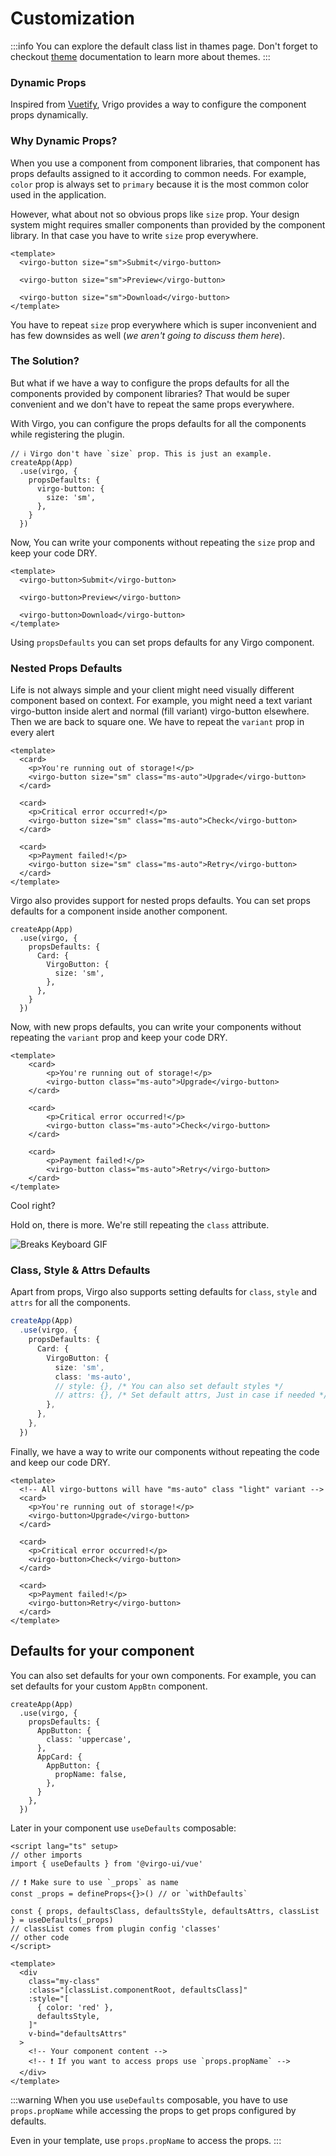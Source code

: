 # Customization
:::info
You can explore the default class list in thames page.
Don't forget to checkout [theme](/guide/features/theme.md) documentation to learn more about themes.
:::

### Dynamic Props

Inspired from [Vuetify](https://vuetifyjs.com/), Vrigo provides a way to configure the component props dynamically.

### Why Dynamic Props?

When you use a component from component libraries, that component has props defaults assigned to it according to common needs. For example, `color` prop is always set to `primary` because it is the most common color used in the application.

However, what about not so obvious props like `size` prop. Your design system might requires smaller components than provided by the component library. In that case you have to write `size` prop everywhere.

```vue
<template>
  <virgo-button size="sm">Submit</virgo-button>

  <virgo-button size="sm">Preview</virgo-button>

  <virgo-button size="sm">Download</virgo-button>
</template>
```

You have to repeat `size` prop everywhere which is super inconvenient and has few downsides as well (_we aren't going to discuss them here_).

### The Solution?

But what if we have a way to configure the props defaults for all the components provided by component libraries? That would be super convenient <i class="i-fluent-emoji-grinning-face"></i> and we don't have to repeat the same props everywhere.

With Virgo, you can configure the props defaults for all the components while registering the plugin.

```ts{4-8}
// ℹ️ Virgo don't have `size` prop. This is just an example.
createApp(App)
  .use(virgo, {
    propsDefaults: {
      virgo-button: {
        size: 'sm',
      },
    }
  })
```

Now, You can write your components without repeating the `size` prop and keep your code DRY.

```vue
<template>
  <virgo-button>Submit</virgo-button>

  <virgo-button>Preview</virgo-button>

  <virgo-button>Download</virgo-button>
</template>
```

Using `propsDefaults` you can set props defaults for any Virgo component.

### Nested Props Defaults

Life is not always simple and your client might need visually different component based on context. For example, you might need a text variant virgo-button inside alert and normal (fill variant) virgo-button elsewhere. Then we are back to square one. We have to repeat the `variant` prop in every alert <i class="i-fluent-emoji-expressionless-face"></i>

```vue
<template>
  <card>
    <p>You're running out of storage!</p>
    <virgo-button size="sm" class="ms-auto">Upgrade</virgo-button>
  </card>

  <card>
    <p>Critical error occurred!</p>
    <virgo-button size="sm" class="ms-auto">Check</virgo-button>
  </card>

  <card>
    <p>Payment failed!</p>
    <virgo-button size="sm" class="ms-auto">Retry</virgo-button>
  </card>
</template>
```

Virgo also provides support for nested props defaults. You can set props defaults for a component inside another component.

```ts{4-8}
createApp(App)
  .use(virgo, {
    propsDefaults: {
      Card: {
        VirgoButton: {
          size: 'sm',
        },
      },
    }
  })
```

Now, with new props defaults, you can write your components without repeating the `variant` prop and keep your code DRY.

```vue
<template>
	<card>
		<p>You're running out of storage!</p>
		<virgo-button class="ms-auto">Upgrade</virgo-button>
	</card>

	<card>
		<p>Critical error occurred!</p>
		<virgo-button class="ms-auto">Check</virgo-button>
	</card>

	<card>
		<p>Payment failed!</p>
		<virgo-button class="ms-auto">Retry</virgo-button>
	</card>
</template>
```

Cool right? <i class="i-fluent-emoji-smiling-face-with-sunglasses"></i>

Hold on, there is more. We're still repeating the `class` attribute. <i class="i-fluent-emoji-expressionless-face"></i>

![Breaks Keyboard GIF](https://media.tenor.com/Tp6pUkz1oR8AAAAC/breaks-keyboard.gif)

### Class, Style & Attrs Defaults

Apart from props, Virgo also supports setting defaults for `class`, `style` and `attrs` for all the components.

```ts
createApp(App)
  .use(virgo, {
    propsDefaults: {
      Card: {
        VirgoButton: {
          size: 'sm',
          class: 'ms-auto',
          // style: {}, /* You can also set default styles */
          // attrs: {}, /* Set default attrs, Just in case if needed */
        },
      },
    },
  })
```

Finally, we have a way to write our components without repeating the code and keep our code DRY.

```vue
<template>
  <!-- All virgo-buttons will have "ms-auto" class "light" variant -->
  <card>
    <p>You're running out of storage!</p>
    <virgo-button>Upgrade</virgo-button>
  </card>

  <card>
    <p>Critical error occurred!</p>
    <virgo-button>Check</virgo-button>
  </card>

  <card>
    <p>Payment failed!</p>
    <virgo-button>Retry</virgo-button>
  </card>
</template>
```

## Defaults for your component

You can also set defaults for your own components. For example, you can set defaults for your custom `AppBtn` component.

```ts{4-11}
createApp(App)
  .use(virgo, {
    propsDefaults: {
      AppButton: {
        class: 'uppercase',
      },
      AppCard: {
        AppButton: {
          propName: false,
        },
      }
    },
  })
```

Later in your component use `useDefaults` composable:

```vue
<script lang="ts" setup>
// other imports
import { useDefaults } from '@virgo-ui/vue'

// ❗ Make sure to use `_props` as name
const _props = defineProps<{}>() // or `withDefaults`

const { props, defaultsClass, defaultsStyle, defaultsAttrs, classList } = useDefaults(_props)
// classList comes from plugin config 'classes'
// other code
</script>

<template>
  <div
    class="my-class"
    :class="[classList.componentRoot, defaultsClass]"
    :style="[
      { color: 'red' },
      defaultsStyle,
    ]"
    v-bind="defaultsAttrs"
  >
    <!-- Your component content -->
    <!-- ❗ If you want to access props use `props.propName` -->
  </div>
</template>
```

:::warning
When you use `useDefaults` composable, you have to use `props.propName` while accessing the props to get props configured by defaults.

Even in your template, use `props.propName` to access the props.
:::

